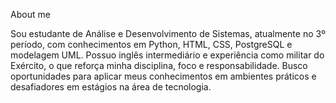 About me

Sou estudante de Análise e Desenvolvimento de Sistemas, atualmente no 3º período, com conhecimentos em Python, HTML, CSS, PostgreSQL e modelagem UML. Possuo inglês intermediário e experiência como militar do Exército, o que reforça minha disciplina, foco e responsabilidade. Busco oportunidades para aplicar meus conhecimentos em ambientes práticos e desafiadores em estágios na área de tecnologia.

